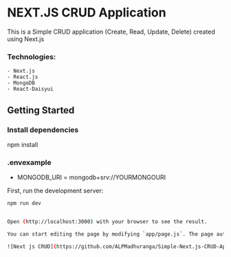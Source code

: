 # NEXT.JS CRUD Application
   This is a Simple CRUD application (Create, Read, Update, Delete) created using Next.js

### Technologies: 
    - Next.js
    - React.js
    - MongoDB
    - React-Daisyui

## Getting Started

### Install dependencies
npm install

### .envexample
  - MONGODB_URI = mongodb+srv://YOURMONGOURI

First, run the development server:

```bash
npm run dev


Open (http://localhost:3000) with your browser to see the result.

You can start editing the page by modifying `app/page.js`. The page auto-updates as you edit the file.

![Next js CRUD](https://github.com/ALPMadhuranga/Simple-Next.js-CRUD-App/assets/71040816/bc17b3e5-dffb-497f-812b-9d6693493c17)
